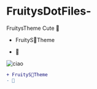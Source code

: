 # FruitysDotFiles-
FruitysTheme Cute 🐰


+ FruityS🥐Theme
- 🐰

![ciao](https://media.giphy.com/media/kMnLCjCVTDloFmnflL/giphy.gif)


````diff
+ FruityS🥐Theme
- 🐰



